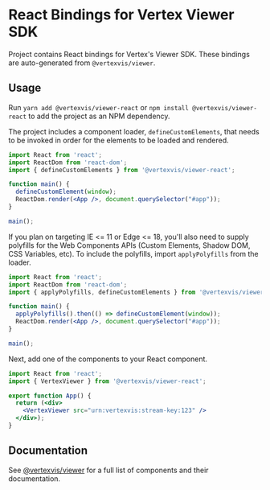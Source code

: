 # React Bindings for Vertex Viewer SDK

Project contains React bindings for Vertex's Viewer SDK. These bindings are
auto-generated from `@vertexvis/viewer`.

## Usage

Run `yarn add @vertexvis/viewer-react` or `npm install @vertexvis/viewer-react`
to add the project as an NPM dependency.

The project includes a component loader, `defineCustomElements`, that needs to
be invoked in order for the elements to be loaded and rendered.

```jsx
import React from 'react';
import ReactDom from 'react-dom';
import { defineCustomElements } from '@vertexvis/viewer-react';

function main() {
  defineCustomElement(window);
  ReactDom.render(<App />, document.querySelector("#app"));
}

main();
```

If you plan on targeting IE <= 11 or Edge <= 18, you'll also need to supply
polyfills for the Web Components APIs (Custom Elements, Shadow DOM, CSS
Variables, etc). To include the polyfills, import `applyPolyfills` from the
loader.

```jsx
import React from 'react';
import ReactDom from 'react-dom';
import { applyPolyfills, defineCustomElements } from '@vertexvis/viewer-react';

function main() {
  applyPolyfills().then(() => defineCustomElement(window));
  ReactDom.render(<App />, document.querySelector("#app"));
}

main();
```

Next, add one of the components to your React component.

```jsx
import React from 'react';
import { VertexViewer } from '@vertexvis/viewer-react';

export function App() {
  return (<div>
    <VertexViewer src="urn:vertexvis:stream-key:123" />
  </div>);
}
```

## Documentation

See [@vertexvis/viewer][component docs] for a full list of components and their
documentation.

[component docs]: https://github.com/Vertexvis/vertex-web-sdk/tree/master/packages/viewer/src/components
